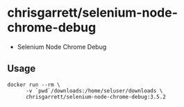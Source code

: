 # chrisgarrett/selenium-node-chrome-debug

* Selenium Node Chrome Debug

## Usage

```
docker run --rm \
      -v `pwd`/downloads:/home/seluser/downloads \
      chrisgarrett/selenium-node-chrome-debug:3.5.2 
```

